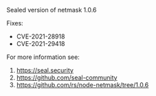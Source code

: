 Sealed version of netmask 1.0.6

Fixes:
- CVE-2021-28918
- CVE-2021-29418

For more information see:
  1. https://seal.security
  2. https://github.com/seal-community
  3. https://github.com/rs/node-netmask/tree/1.0.6

